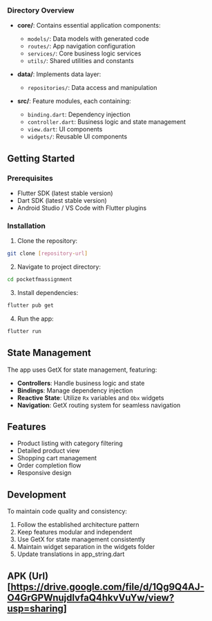 
### Directory Overview

- **core/**: Contains essential application components:
    - `models/`: Data models with generated code
    - `routes/`: App navigation configuration
    - `services/`: Core business logic services
    - `utils/`: Shared utilities and constants

- **data/**: Implements data layer:
    - `repositories/`: Data access and manipulation

- **src/**: Feature modules, each containing:
    - `binding.dart`: Dependency injection
    - `controller.dart`: Business logic and state management
    - `view.dart`: UI components
    - `widgets/`: Reusable UI components

## Getting Started

### Prerequisites

- Flutter SDK (latest stable version)
- Dart SDK (latest stable version)
- Android Studio / VS Code with Flutter plugins

### Installation

1. Clone the repository:
```bash
git clone [repository-url]
```

2. Navigate to project directory:
```bash
cd pocketfmassignment
```

3. Install dependencies:
```bash
flutter pub get
```

4. Run the app:
```bash
flutter run
```

## State Management

The app uses GetX for state management, featuring:

- **Controllers**: Handle business logic and state
- **Bindings**: Manage dependency injection
- **Reactive State**: Utilize `Rx` variables and `Obx` widgets
- **Navigation**: GetX routing system for seamless navigation

## Features

- Product listing with category filtering
- Detailed product view
- Shopping cart management
- Order completion flow
- Responsive design

## Development

To maintain code quality and consistency:

1. Follow the established architecture pattern
2. Keep features modular and independent
3. Use GetX for state management consistently
4. Maintain widget separation in the widgets folder
5. Update translations in app_string.dart

## APK (Url)[https://drive.google.com/file/d/1Qg9Q4AJ-O4GrGPWnujdlvfaQ4hkvVuYw/view?usp=sharing]
